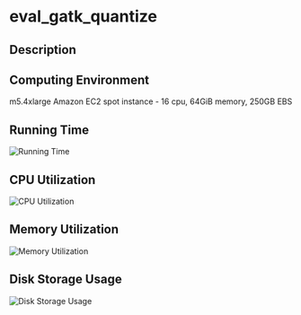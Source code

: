 # eval_gatk_quantize

## Description


## Computing Environment
m5.4xlarge Amazon EC2 spot instance - 16 cpu, 64GiB memory, 250GB EBS

## Running Time
![Running Time](output/running_time.png)

## CPU Utilization
![CPU Utilization](output/cpu_utilization.png)

## Memory Utilization
![Memory Utilization](output/memory_utilization.png)

## Disk Storage Usage
![Disk Storage Usage](output/disk_storage_usage.png)
